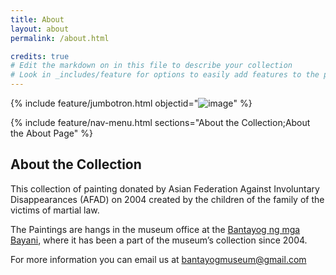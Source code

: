 ```yaml
---
title: About
layout: about
permalink: /about.html

credits: true
# Edit the markdown on in this file to describe your collection
# Look in _includes/feature for options to easily add features to the page
---
```


{% include feature/jumbotron.html objectid="![image](https://user-images.githubusercontent.com/128675124/227701393-233c1375-142f-4ff2-828b-8d0e42c9eef6.png)" %}

{% include feature/nav-menu.html sections="About the Collection;About the About Page" %}

## About the Collection

This collection of painting donated by Asian Federation Against Involuntary Disappearances (AFAD) on 2004 created by the children of the family of the victims of martial law.  


The Paintings are hangs in the museum office at the  [Bantayog ng mga Bayani](https://www.facebook.com/bantayogngmgabayani), where it has been a part of the museum’s collection since 2004.

For more information you can email us at [bantayogmuseum@gmail.com](https://mail.google.com/mail/)


